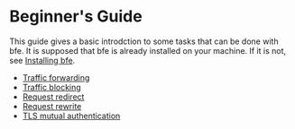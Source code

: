 # Beginner's Guide

This guide gives a basic introdction to some tasks that can be done with bfe.
It is supposed that bfe is already installed on your machine. If it is not,
see [Installing bfe](../installation/install.md).

* [Traffic forwarding](route.md)
* [Traffic blocking](block.md)
* [Request redirect](redirect.md)
* [Request rewrite](rewrite.md)
* [TLS mutual authentication](client_auth.md)

